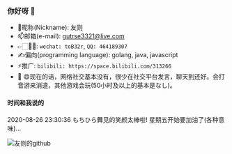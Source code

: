 ### 你好呀 👋

<!--
**gutrse3321/gutrse3321** is a ✨ _special_ ✨ repository because its `README.md` (this file) appears on your GitHub profile.

Here are some ideas to get you started:

- 🔭 I’m currently working on ...
- 🌱 I’m currently learning ...
- 👯 I’m looking to collaborate on ...
- 🤔 I’m looking for help with ...
- 💬 Ask me about ...
- 📫 How to reach me: ...
- 😄 Pronouns: ...
- ⚡ Fun fact: ...
-->

- 👺昵称(Nickname): 友则
- 📫邮箱(e-mail): gutrse3321@live.com
- 👉🏻👌🏻: ```wechat: toB32r```, ```QQ: 464189307```
- ✍️偏向(programming language): golang, java, javascript
- ⚡推广: ```bilibili: https://space.bilibili.com/313266```
- 💬 😄现在的话，网络社交基本没有，很少在社交平台发言，聊天到还好。会打音游来消遣，其他游戏会玩(50小时及以上的基本是なし)。

#### 时间和我说的
2020-08-26 23:30:36 もちひら舞见的笑颜太棒啦! 星期五开始要加油了(各种意味)...

![友则的github](https://github-readme-stats.vercel.app/api?username=gutrse3321&show_icons=true&theme=radical)
